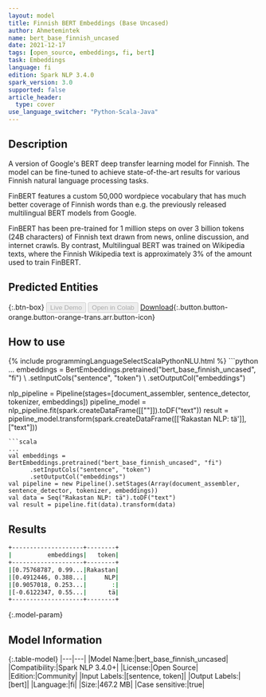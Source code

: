 ```yaml
---
layout: model
title: Finnish BERT Embeddings (Base Uncased)
author: Ahmetemintek
name: bert_base_finnish_uncased
date: 2021-12-17
tags: [open_source, embeddings, fi, bert]
task: Embeddings
language: fi
edition: Spark NLP 3.4.0
spark_version: 3.0
supported: false
article_header:
  type: cover
use_language_switcher: "Python-Scala-Java"
---
```


## Description

A version of Google's BERT deep transfer learning model for Finnish. The model can be fine-tuned to achieve state-of-the-art results for various Finnish natural language processing tasks.

FinBERT features a custom 50,000 wordpiece vocabulary that has much better coverage of Finnish words than e.g. the previously released multilingual BERT models from Google.

FinBERT has been pre-trained for 1 million steps on over 3 billion tokens (24B characters) of Finnish text drawn from news, online discussion, and internet crawls. By contrast, Multilingual BERT was trained on Wikipedia texts, where the Finnish Wikipedia text is approximately 3% of the amount used to train FinBERT.

## Predicted Entities



{:.btn-box}
<button class="button button-orange" disabled>Live Demo</button>
<button class="button button-orange" disabled>Open in Colab</button>
[Download](https://s3.amazonaws.com/community.johnsnowlabs.com/Ahmetemintek/bert_base_finnish_uncased_fi_3.4.0_3.0_1639753349928.zip){:.button.button-orange.button-orange-trans.arr.button-icon}

## How to use



<div class="tabs-box" markdown="1">
{% include programmingLanguageSelectScalaPythonNLU.html %}
```python
...
embeddings = BertEmbeddings.pretrained("bert_base_finnish_uncased", "fi") \
      .setInputCols("sentence", "token") \
      .setOutputCol("embeddings")

nlp_pipeline = Pipeline(stages=[document_assembler, sentence_detector, tokenizer, embeddings])
pipeline_model = nlp_pipeline.fit(spark.createDataFrame([[""]]).toDF("text"))
result = pipeline_model.transform(spark.createDataFrame([['Rakastan NLP: tä']], ["text"]))
```
```scala
...
val embeddings = BertEmbeddings.pretrained("bert_base_finnish_uncased", "fi")
      .setInputCols("sentence", "token")
      .setOutputCol("embeddings")
val pipeline = new Pipeline().setStages(Array(document_assembler, sentence_detector, tokenizer, embeddings))
val data = Seq("Rakastan NLP: tä").toDF("text")
val result = pipeline.fit(data).transform(data)
```
</div>

## Results

```bash
+--------------------+--------+
|          embeddings|   token|
+--------------------+--------+
|[0.75768787, 0.99...|Rakastan|
|[0.4912446, 0.388...|     NLP|
|[0.9057018, 0.253...|       :|
|[-0.6122347, 0.55...|      tä|
+--------------------+--------+
```

{:.model-param}
## Model Information

{:.table-model}
|---|---|
|Model Name:|bert_base_finnish_uncased|
|Compatibility:|Spark NLP 3.4.0+|
|License:|Open Source|
|Edition:|Community|
|Input Labels:|[sentence, token]|
|Output Labels:|[bert]|
|Language:|fi|
|Size:|467.2 MB|
|Case sensitive:|true|